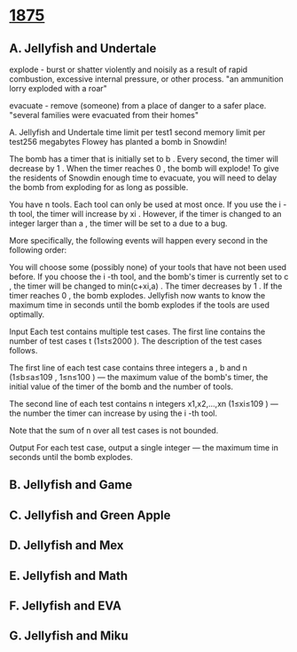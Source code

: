 # [1875](https://codeforces.com/contest/1875)

## A. Jellyfish and Undertale

explode -   burst or shatter violently and noisily as a result of rapid combustion, excessive internal pressure, or other process.
"an ammunition lorry exploded with a roar"

evacuate -
remove (someone) from a place of danger to a safer place.
"several families were evacuated from their homes"

A. Jellyfish and Undertale
time limit per test1 second
memory limit per test256 megabytes
Flowey has planted a bomb in Snowdin!

The bomb has a timer that is initially set to b
. Every second, the timer will decrease by 1
. When the timer reaches 0
, the bomb will explode! To give the residents of Snowdin enough time to evacuate, you will need to delay the bomb from exploding for as long as possible.

You have n
 tools. Each tool can only be used at most once. If you use the i
-th tool, the timer will increase by xi
. However, if the timer is changed to an integer larger than a
, the timer will be set to a
 due to a bug.

More specifically, the following events will happen every second in the following order:

You will choose some (possibly none) of your tools that have not been used before. If you choose the i
-th tool, and the bomb's timer is currently set to c
, the timer will be changed to min(c+xi,a)
.
The timer decreases by 1
.
If the timer reaches 0
, the bomb explodes.
Jellyfish now wants to know the maximum time in seconds until the bomb explodes if the tools are used optimally.

Input
Each test contains multiple test cases. The first line contains the number of test cases t
 (1≤t≤2000
). The description of the test cases follows.

The first line of each test case contains three integers a
, b
 and n
 (1≤b≤a≤109
, 1≤n≤100
) — the maximum value of the bomb's timer, the initial value of the timer of the bomb and the number of tools.

The second line of each test contains n
 integers x1,x2,…,xn
 (1≤xi≤109
) — the number the timer can increase by using the i
-th tool.

Note that the sum of n
 over all test cases is not bounded.

Output
For each test case, output a single integer — the maximum time in seconds until the bomb explodes.

## B. Jellyfish and Game

## C. Jellyfish and Green Apple

## D. Jellyfish and Mex

## E. Jellyfish and Math

## F. Jellyfish and EVA

## G. Jellyfish and Miku
